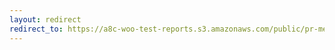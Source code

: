 ```yaml
---
layout: redirect
redirect_to: https://a8c-woo-test-reports.s3.amazonaws.com/public/pr-merge/37688/e2e/index.html
---
```

